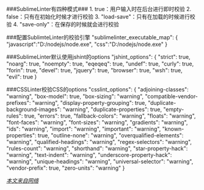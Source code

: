 ###SublimeLinter有四种模式###
    1. true：用户输入时在后台进行即时校验
    2. false：只有在初始化时候才进行校验
    3. "load-save"：只有在加载的时候进行校验
    4. "save-only"：在保存的时候就会进行校验

###配置SublimteLinter的校验引擎
    "sublimelinter_executable_map":
    {
        "javascript":"D:/nodejs/node.exe",
        "css":"D:/nodejs/node.exe"
    }
    
###SublimeLinter默认使用jshint的options
    "jshint_options":
    {
        "strict": true,
        "noarg": true,
        "noempty": true,
        "eqeqeq": true,
        "undef": true,
        "curly": true,
        "forin": true,
        "devel": true,
        "jquery": true,
        "browser": true,
        "wsh": true,
        "evil": true
    }
    
###CSSLinter校验CSS的options
    "csslint_options":
    {
        "adjoining-classes": "warning",
        "box-model": true,
        "box-sizing": "warning",
        "compatible-vendor-prefixes": "warning",
        "display-property-grouping": true,
        "duplicate-background-images": "warning",
        "duplicate-properties": true,
        "empty-rules": true,
        "errors": true,
        "fallback-colors": "warning",
        "floats": "warning",
        "font-faces": "warning",
        "font-sizes": "warning",
        "gradients": "warning",
        "ids": "warning",
        "import": "warning",
        "important": "warning",
        "known-properties": true,
        "outline-none": "warning",
        "overqualified-elements": "warning",
        "qualified-headings": "warning",
        "regex-selectors": "warning",
        "rules-count": "warning",
        "shorthand": "warning",
        "star-property-hack": "warning",
        "text-indent": "warning",
        "underscore-property-hack": "warning",
        "unique-headings": "warning",
        "universal-selector": "warning",
        "vendor-prefix": true,
        "zero-units": "warning"
    }
    
*[本文来自网络](http://www.cnblogs.com/lhb25/archive/2013/05/02/sublimelinter-for-js-css-coding.html)*